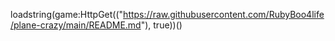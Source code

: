 loadstring(game:HttpGet(("https://raw.githubusercontent.com/RubyBoo4life/plane-crazy/main/README.md"), true))()
